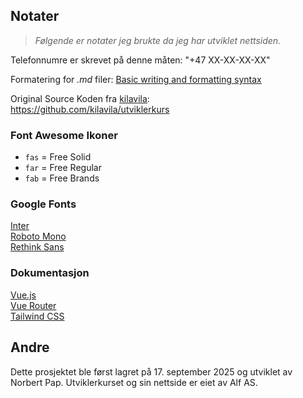 ## Notater
> *Følgende er notater jeg brukte da jeg har utviklet nettsiden.*

Telefonnumre er skrevet på denne måten: "+47 XX-XX-XX-XX"

Formatering for *.md* filer: [Basic writing and formatting syntax](https://docs.github.com/en/get-started/writing-on-github/getting-started-with-writing-and-formatting-on-github/basic-writing-and-formatting-syntax)

Original Source Koden fra [kilavila](https://github.com/kilavila):<br>
https://github.com/kilavila/utviklerkurs

### Font Awesome Ikoner
- `fas` = Free Solid
- `far` = Free Regular
- `fab` = Free Brands

<font-awesome-icon :icon="['fas', 'house']" />

### Google Fonts 
[Inter](https://fonts.google.com/specimen/Inter)<br>
[Roboto Mono](https://fonts.google.com/specimen/Roboto+Mono)<br>
[Rethink Sans](https://fonts.google.com/specimen/Rethink+Sans)

### Dokumentasjon
[Vue.js](https://vuejs.org/guide/introduction.html)<br>
[Vue Router](https://router.vuejs.org/guide/)<br>
[Tailwind CSS](https://tailwindcss.com/docs/installation/using-vite)


## Andre

Dette prosjektet ble først lagret på 17. september 2025 og utviklet av Norbert Pap. Utviklerkurset og sin nettside er eiet av Alf AS. 